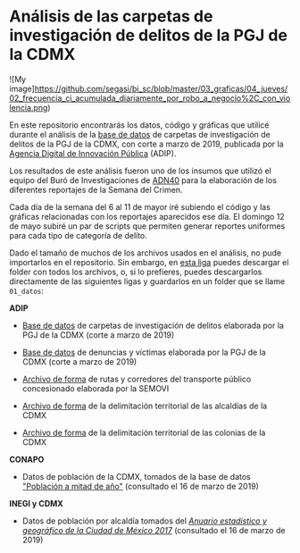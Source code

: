 # Análisis de las carpetas de investigación de delitos de la PGJ de la CDMX

![My image]https://github.com/segasi/bi_sc/blob/master/03_graficas/04_jueves/02_frecuencia_ci_acumulada_diariamente_por_robo_a_negocio%2C_con_violencia.png)

En este repositorio encontrarás los datos, código y gráficas que utilicé durante el análisis de la [base de datos](https://datos.cdmx.gob.mx/explore/dataset/carpetas-de-investigacion-pgj-cdmx/table/) de carpetas de investigación de delitos de la PGJ de la CDMX, con corte a marzo de 2019, publicada por la [Agencia Digital de Innovación Pública](https://adip.cdmx.gob.mx/) (ADIP).

Los resultados de este análisis fueron uno de los insumos que utilizó el equipo del Buró de Investigaciones de [ADN40](https://www.adn40.mx/) para la elaboración de los diferentes reportajes de la Semana del Crimen.

Cada día de la semana del 6 al 11 de mayor iré subiendo el código y las gráficas relacionadas con los reportajes aparecidos ese día. El domingo 12 de mayo subiré un par de scripts que permiten generar reportes uniformes para cada tipo de categoría de delito.

Dado el tamaño de muchos de los archivos usados en el análisis, no pude importarlos en el repositorio. Sin embargo, en [esta liga](https://bit.ly/2vJCCgH) puedes descargar el folder con todos los archivos, o, si lo prefieres, puedes descargarlos directamente de las siguientes ligas y guardarlos en un folder que se llame `01_datos`:

**ADIP** 

- [Base de datos](https://datos.cdmx.gob.mx/explore/dataset/carpetas-de-investigacion-pgj-cdmx/table/) de carpetas de investigación de delitos elaborada por la PGJ de la CDMX (corte a marzo de 2019)
 
- [Base de datos](https://datos.cdmx.gob.mx/explore/dataset/denuncias-victimas-pgj/table/) de denuncias y víctimas elaborada por la PGJ de la CDMX (corte a marzo de 2019)

- [Archivo de forma](https://datos.cdmx.gob.mx/explore/dataset/rutas-y-corredores-del-transporte-publico-concesionado/table/) de rutas y corredores del transporte público concesionado elaborada por la SEMOVI

- [Archivo de forma](https://datos.cdmx.gob.mx/explore/dataset/alcaldias/table/) de la delimitación territorial de las alcaldías de la CDMX

- [Archivo de forma](https://datos.cdmx.gob.mx/explore/dataset/coloniascdmx/table/) de la delimitación territorial de las colonias de la CDMX

**CONAPO**

- Datos de población de la CDMX, tomados de la base de datos ["Población a mitad de año"](http://www.conapo.gob.mx/work/models/CONAPO/Datos_Abiertos/Proyecciones2018/pob_mit_proyecciones.csv) (consultado el 16 de marzo de 2019)

**INEGI y CDMX**

- Datos de población por alcaldía tomados del [*Anuario estadístico y geográfico de la Ciudad de México 2017*](http://internet.contenidos.inegi.org.mx/contenidos/productos/prod_serv/contenidos/espanol/bvinegi/productos/nueva_estruc/actualizacion_continua/702825094683.zip) (consultado el 16 de marzo de 2019)



